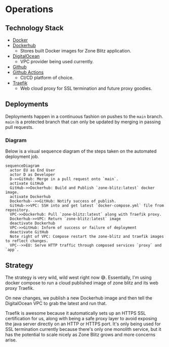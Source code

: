 # Operations

## Technology Stack

- [Docker](https://www.docker.com/)
- [Dockerhub](https://hub.docker.com/)
  - Stores built Docker images for Zone Blitz application.
- [DigitalOcean](https://www.digitalocean.com/)
  - VPC provider being used currently.
- [Github](https://github.com/)
- [Github Actions](https://github.com/features/actions)
  - CI/CD platform of choice.
- [Traefik](https://github.com/traefik/traefik)
  - Web cloud proxy for SSL termination and future proxy goodies.

## Deployments

Deployments happen in a continuous fashion on pushes to the `main` branch. `main` is a protected branch that can only be updated by merging in passing pull requests.

### Diagram

Below is a visual sequence diagram of the steps taken on the automated deployment job.

```mermaid
sequenceDiagram
  actor EU as End User
  actor D as Developer
  D->>GitHub: Merge in a pull request onto `main`.
  activate GitHub
  GitHub->>Dockerhub: Build and Publish `zone-blitz:latest` docker image.
  activate Dockerhub
  Dockerhub-->>GitHub: Notify success of publish.
  GitHub->>VPC: SSH into and get latest `docker-compose.yml` file from repository.
  VPC->>Dockerhub: Pull `zone-blitz:latest` along with Traefik proxy.
  Dockerhub->>VPC: Return `zone-blitz:latest` image
  deactivate Dockerhub
  VPC->>GitHub: Inform of success or failure of deployment
  deactivate GitHub
  Note right of VPC: Compose restart the zone-blitz and traefik images to reflect changes.
  VPC-->>EU: Serve HTTP traffic through composed services `proxy` and `app`.
```

## Strategy

The strategy is very wild, wild west right now 😅. Essentially, I'm using docker compose to run a cloud published image of zone blitz and its web proxy Traefik.

On new changes, we publish a new Dockerhub image and then tell the DigitalOcean VPC to grab the latest and run
that.

Traefik is awesome because it automatically sets up an HTTPS SSL certification for us, along with being a safe
proxy layer to avoid exposing the java server directly on an HTTP or HTTPS port. It's only being used for SSL
termination currently because there's only one monolith service, but it has the potential to scale nicely as Zone Blitz grows and more concerns arise.
